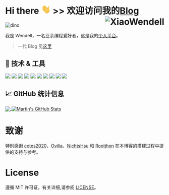 # Hi there <img src="https://raw.githubusercontent.com/XiaoWendell/XiaoWendell/master/images/wave.gif" width="30px" height="30px" /> \>> 欢迎访问我的[Blog](https://XiaoWendell.github.io/) <img align="right" src="https://profile-counter.glitch.me/XiaoWendell/count.svg" alt="XiaoWendell" />

![dino](https://raw.githubusercontent.com/XiaoWendell/ProjectAssets/master/images/GIF/dino.gif "dino")

<!-- ![dino](assets\img\readme\dino.gif) -->

我是 Wendell，一名业余编程爱好者，这是我的[个人平台](https://XiaoWendell.github.io/)。
> 一代 Blog 见[这里](https://github.com/XiaoWendell/OldBlog/releases/tag/v1.0.1)


## 🔧 技术 & 工具

![](https://img.shields.io/badge/OS-Linux-informational?style=flat&logo=linux&logoColor=white&color=2bbc8a)
![](https://img.shields.io/badge/Editor-Rstudio_IDEA-informational?style=flat&logo=intellij-idea&logoColor=white&color=2bbc8a)
![](https://img.shields.io/badge/Code-Python-informational?style=flat&logo=python&logoColor=white&color=2bbc8a)
![](https://img.shields.io/badge/Code-Matlab-informational?style=flat&logo=go&logoColor=white&color=2bbc8a)
![](https://img.shields.io/badge/Code-R-informational?style=flat&logo=cmake&logoColor=white&color=2bbc8a)
![](https://img.shields.io/badge/Shell-Bash-informational?style=flat&logo=gnu-bash&logoColor=white&color=2bbc8a)
![](https://img.shields.io/badge/Tools-MySQL-informational?style=flat&logo=postgresql&logoColor=white&color=2bbc8a)
![](https://img.shields.io/badge/Tools-PyCharm-informational?style=flat&logo=docker&logoColor=white&color=2bbc8a)
![](https://img.shields.io/badge/Tools-Matlab-informational?style=flat&logo=kubernetes&logoColor=white&color=2bbc8a)
![](https://img.shields.io/badge/Cloud-Digital_Ocean-informational?style=flat&logo=digitalocean&logoColor=white&color=2bbc8a)

## &#x1f4c8; GitHub 统计信息

<a href="https://github.com/XiaoWendell/XiaoWendell">
  <img align="center" src="https://github-readme-stats.vercel.app/api/top-langs/?username=XiaoWendell&hide=java,html,tex&title_color=ffffff&text_color=c9cacc&icon_color=2bbc8a&bg_color=1d1f21&langs_count=3" />
</a>

<a href="https://github.com/XiaoWendell/XiaoWendell">
  <img align="center" src="https://github-readme-stats.vercel.app/api?username=XiaoWendell&show_icons=true&line_height=27&count_private=true&title_color=ffffff&text_color=c9cacc&icon_color=2bbc8a&bg_color=1d1f21" alt="Martin's GitHub Stats" />
</a>

<!--
<a href="https://github.com/XiaoWendell/XiaoWendell.github.io">
  <img align="center" src="https://github-readme-stats.vercel.app/api/pin/?username=XiaoWendell&repo=XiaoWendell.github.io&title_color=ffffff&text_color=c9cacc&icon_color=2bbc8a&bg_color=1d1f21" />
</a>
-->

# 致谢

特别感谢 [cotes2020](https://github.com/cotes2020)、[Ovilia](https://github.com/Ovilia)、[NichtsHsu](https://github.com/NichtsHsu) 和 [Rootjhon](https://github.com/Rootjhon) 在本博客的搭建过程中提供的支持与参考。

# License

遵循 MIT 许可证。有关详细,请参阅 [LICENSE](https://github.com/XiaoWendell/XiaoWendell.github.io/blob/master/LICENSE)。

<!-- 社交媒体图标链接 -->

<!-- 带有填充的图标 -->

[2.1]: http://i.imgur.com/0o48UoR.png "带填充的 GitHub 图标"

<!-- 不带填充的图标 -->

[2.2]: http://i.imgur.com/9I6NRUm.png "不带填充的 GitHub 图标"

<!-- 链接到社交媒体账户 -->

[2]: https://github.com/XiaoWendell

<!-- 资源 -->

<!-- 图标:  https://simpleicons.org/ -->
<!-- GitHub 统计信息: https://github.com/anuraghazra/github-readme-stats -->
<!-- Emoji: https://emojipedia.org/emoji/ -->
<!-- HTML Emoji: https://www.fileformat.info/index.htm -->
<!-- Shields: https://shields.io/ -->
<!-- 优秀的 GitHub 个人资料 README: https://github.com/abhisheknaiidu/awesome-github-profile-readme -->
